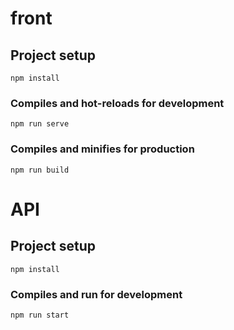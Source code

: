 # front

## Project setup
```
npm install
```

### Compiles and hot-reloads for development
```
npm run serve
```

### Compiles and minifies for production
```
npm run build
```


# API

## Project setup
```
npm install
```

### Compiles and run for development
```
npm run start
```


